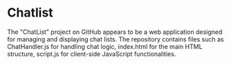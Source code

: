 # Chatlist
The "ChatList" project on GitHub appears to be a web application designed for managing and displaying chat lists. The repository contains files such as ChatHandler.js for handling chat logic, index.html for the main HTML structure, script.js for client-side JavaScript functionalities.
